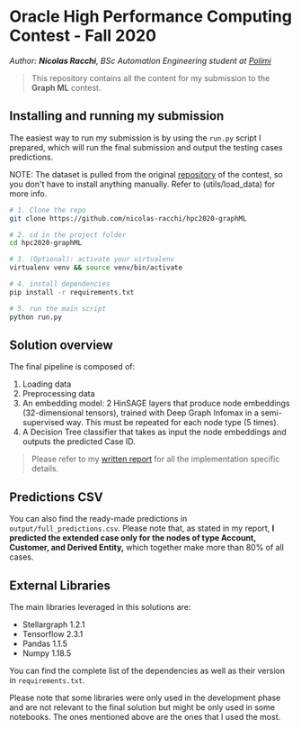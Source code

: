 # Oracle High Performance Computing Contest - Fall 2020

_Author: **Nicolas Racchi**, BSc Automation Engineering student at [Polimi](https://www.polimi.it)_

> This repository contains all the content for my submission to the **Graph ML** contest.

## Installing and running my submission

The easiest way to run my submission is by using the `run.py` script I prepared, which will run the final submission and output the testing cases predictions.

NOTE: The dataset is pulled from the original [repository](https://github.com/AlbertoParravicini/high-performance-graph-analytics-2020/tree/main/track-ml/) of the contest, so you don't have to install anything manually. Refer to (utils/load_data) for more info.

```bash
# 1. Clone the repo
git clone https://github.com/nicolas-racchi/hpc2020-graphML

# 2. cd in the project folder
cd hpc2020-graphML

# 3. (Optional): activate your virtualenv
virtualenv venv && source venv/bin/activate

# 4. install dependencies
pip install -r requirements.txt

# 5. run the main script
python run.py
```

## Solution overview

The final pipeline is composed of:

1. Loading data
2. Preprocessing data
3. An embedding model: 2 HinSAGE layers that produce node embeddings (32-dimensional tensors), trained with Deep Graph Infomax in a semi-supervised way. This must be repeated for each node type (5 times).
4. A Decision Tree classifier that takes as input the node embeddings and outputs the predicted Case ID.

> Please refer to my [written report](./HPC_GraphML_2020_Contest_Nicolas_Racchi.pdf) for all the implementation specific details.

## Predictions CSV

You can also find the ready-made predictions in `output/full_predictions.csv`. Please note that, as stated in my report, **I predicted the extended case only for the nodes of type Account, Customer, and Derived Entity,** which together make more than 80% of all cases.

## External Libraries

The main libraries leveraged in this solutions are:

- Stellargraph 1.2.1
- Tensorflow 2.3.1
- Pandas 1.1.5
- Numpy 1.18.5

You can find the complete list of the dependencies as well as their version in `requirements.txt`.

Please note that some libraries were only used in the development phase and are not relevant to the final solution but might be only used in some notebooks. The ones mentioned above are the ones that I used the most.
